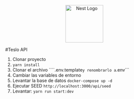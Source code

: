 <p align="center">
  <a href="http://nestjs.com/" target="blank"><img src="https://nestjs.com/img/logo-small.svg" width="120" alt="Nest Logo" /></a>
</p>

#Teslo API

1. Clonar proyecto
2. ```yarn install```
3. Clonar el archivo ````.env.template``` y renombrarlo a ```.env```
4. Cambiar las variables de entorno
5. Levantar la base de datos
```docker-compose up -d```
6. Ejecutar SEED
```http://localhost:3000/api/seed```
7. Levantar: ```yarn run start:dev```